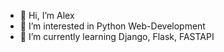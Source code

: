 - 👋 Hi, I’m Alex
- 👀 I’m interested in Python Web-Development
- 🌱 I’m currently learning Django, Flask, FASTAPI

